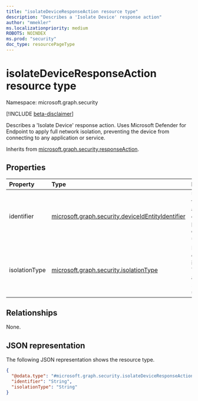 ```yaml
---
title: "isolateDeviceResponseAction resource type"
description: "Describes a 'Isolate Device' response action"
author: "mmekler"
ms.localizationpriority: medium
ROBOTS: NOINDEX
ms.prod: "security"
doc_type: resourcePageType
---
```


# isolateDeviceResponseAction resource type

Namespace: microsoft.graph.security

[!INCLUDE [beta-disclaimer](../../includes/beta-disclaimer.md)]

Describes a 'Isolate Device' response action.
Uses Microsoft Defender for Endpoint to apply full network isolation, preventing the device from connecting to any application or service.

Inherits from [microsoft.graph.security.responseAction](../resources/security-responseaction.md).

## Properties
| Property      | Type                                                                                                                | Description                                                                                                                  |
|:--------------|:--------------------------------------------------------------------------------------------------------------------|:-----------------------------------------------------------------------------------------------------------------------------|
| identifier    | [microsoft.graph.security.deviceIdEntityIdentifier](../resources/enums-security.md#deviceidentityidentifier-values) | Unique identifier for the response action. Default is `deviceId`. The possible values are: `deviceId`, `unknownFutureValue`. |
| isolationType | [microsoft.graph.security.isolationType](../resources/enums-security.md#isolationtype-values)                       | For the isolated device, the type of isolation applied. The possible values are: `full`, `selective`, `unknownFutureValue`.  |

## Relationships
None.

## JSON representation
The following JSON representation shows the resource type.
<!-- {
  "blockType": "resource",
  "@odata.type": "microsoft.graph.security.isolateDeviceResponseAction"
}
-->
``` json
{
  "@odata.type": "#microsoft.graph.security.isolateDeviceResponseAction",
  "identifier": "String",
  "isolationType": "String"
}
```

